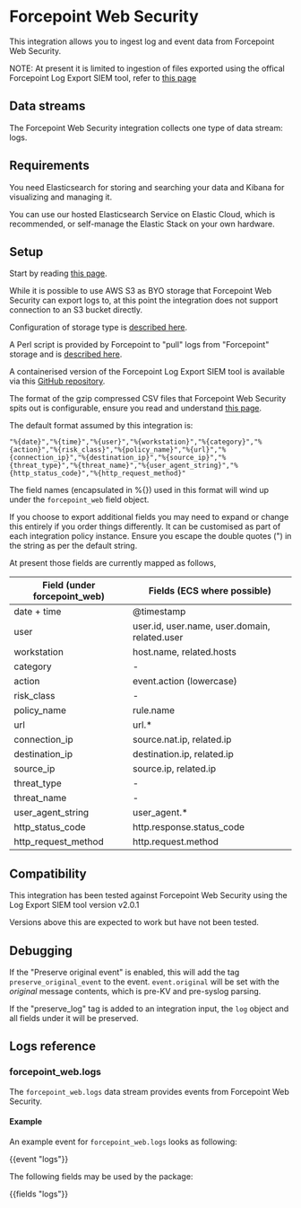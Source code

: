 # Forcepoint Web Security

This integration allows you to ingest log and event data from Forcepoint Web Security.

NOTE: At present it is limited to ingestion of files exported using the offical Forcepoint Log Export SIEM tool, refer to [this page](https://www.websense.com/content/support/library/web/hosted/admin_guide/siem_script.aspx)

## Data streams

The Forcepoint Web Security integration collects one type of data stream: logs.

## Requirements

You need Elasticsearch for storing and searching your data and Kibana for visualizing and managing it.

You can use our hosted Elasticsearch Service on Elastic Cloud, which is recommended, or self-manage the Elastic Stack on your own hardware.

## Setup

Start by reading [this page](https://www.websense.com/content/support/library/web/hosted/admin_guide/siem_integration_explain.aspx).

While it is possible to use AWS S3 as BYO storage that Forcepoint Web Security can export logs to, at this point the integration does not support connection to an S3 bucket directly.

Configuration of storage type is [described here](https://www.websense.com/content/support/library/web/hosted/admin_guide/siem_storage.aspx).

A Perl script is provided by Forcepoint to "pull" logs from "Forcepoint" storage and is [described here](https://www.websense.com/content/support/library/web/hosted/admin_guide/siem_script.aspx).

A containerised version of the Forcepoint Log Export SIEM tool is available via this [GitHub repository](https://github.com/colin-stubbs/docker-forcepoint-log_export_siem).

The format of the gzip compressed CSV files that Forcepoint Web Security spits out is configurable, ensure you read and understand [this page](https://www.websense.com/content/support/library/web/hosted/siem_guide/siem_format.aspx).

The default format assumed by this integration is:
```
"%{date}","%{time}","%{user}","%{workstation}","%{category}","%{action}","%{risk_class}","%{policy_name}","%{url}","%{connection_ip}","%{destination_ip}","%{source_ip}","%{threat_type}","%{threat_name}","%{user_agent_string}","%{http_status_code}","%{http_request_method}"
```

The field names (encapsulated in %{}) used in this format will wind up under the `forcepoint_web` field object.

If you choose to export additional fields you may need to expand or change this entirely if you order things differently. It can be customised as part of each integration policy instance. Ensure you escape the double quotes (") in the string as per the default string.

At present those fields are currently mapped as follows,

| Field (under forcepoint_web) | Fields (ECS where possible)                   |
|------------------------------|-----------------------------------------------|
| date + time                  | @timestamp                                    |
| user                         | user.id, user.name, user.domain, related.user |
| workstation                  | host.name, related.hosts                      |
| category                     | -                                             |
| action                       | event.action (lowercase)                      |
| risk_class                   | -                                             |
| policy_name                  | rule.name                                     |
| url                          | url.*                                         |
| connection_ip                | source.nat.ip, related.ip                     |
| destination_ip               | destination.ip, related.ip                    |
| source_ip                    | source.ip, related.ip                         |
| threat_type                  | -                                             |
| threat_name                  | -                                             |
| user_agent_string            | user_agent.*                                  |
| http_status_code             | http.response.status_code                     |
| http_request_method          | http.request.method                           |

## Compatibility

This integration has been tested against Forcepoint Web Security using the Log Export SIEM tool version v2.0.1

Versions above this are expected to work but have not been tested.

## Debugging

If the "Preserve original event" is enabled, this will add the tag `preserve_original_event` to the event. `event.original` will be set with the *original* message contents, which is pre-KV and pre-syslog parsing.

If the "preserve_log" tag is added to an integration input, the `log` object and all fields under it will be preserved.

## Logs reference

### forcepoint_web.logs

The `forcepoint_web.logs` data stream provides events from Forcepoint Web Security.

#### Example

An example event for `forcepoint_web.logs` looks as following:

{{event "logs"}}

The following fields may be used by the package:

{{fields "logs"}}
